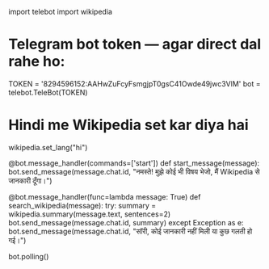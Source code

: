 import telebot
import wikipedia

# Telegram bot token — agar direct dal rahe ho:
TOKEN = '8294596152:AAHwZuFcyFsmgjpT0gsC41Owde49jwc3VlM'
bot = telebot.TeleBot(TOKEN)

# Hindi me Wikipedia set kar diya hai
wikipedia.set_lang("hi")

@bot.message_handler(commands=['start'])
def start_message(message):
    bot.send_message(message.chat.id, "नमस्ते! मुझे कोई भी विषय भेजो, मैं Wikipedia से जानकारी दूँगा।")

@bot.message_handler(func=lambda message: True)
def search_wikipedia(message):
    try:
        summary = wikipedia.summary(message.text, sentences=2)
        bot.send_message(message.chat.id, summary)
    except Exception as e:
        bot.send_message(message.chat.id, "सॉरी, कोई जानकारी नहीं मिली या कुछ गलती हो गई।")

bot.polling()


